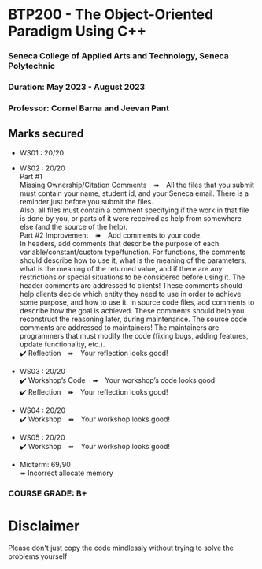 # BTP200 - The Object-Oriented Paradigm Using C++
### Seneca College of Applied Arts and Technology, Seneca Polytechnic<br />
### Duration: May 2023 - August 2023<br />
### Professor: Cornel Barna and Jeevan Pant <br />


## Marks secured
- WS01 : 20/20 <br />
- WS02 : 20/20 <br />
Part #1<br>
Missing Ownership/Citation Comments ➠ All the files that you submit must contain your name, student id, and your Seneca email. There is a reminder just before you submit the files.<br>
Also, all files must contain a comment specifying if the work in that file is done by you, or parts of it were received as help from somewhere else (and the source of the help).<br>
Part #2
Improvement ➠ Add comments to your code.<br>
In headers, add comments that describe the purpose of each variable/constant/custom type/function. For functions, the comments should describe how to use it, what is the meaning of the parameters, what is the meaning of the returned value, and if there are any restrictions or special situations to be considered before using it. The header comments are addressed to clients! These comments should help clients decide which entity they need to use in order to achieve some purpose, and how to use it.
In source code files, add comments to describe how the goal is achieved. These comments should help you reconstruct the reasoning later, during maintenance. The source code comments are addressed to maintainers! The maintainers are programmers that must modify the code (fixing bugs, adding features, update functionality, etc.).<br>
✔️ Reflection ➠ Your reflection looks good!<br>


- WS03 : 20/20 <br />
✔️ Workshop’s Code ➠ Your workshop’s code looks good! <br>
✔️ Reflection ➠ Your reflection looks good!

- WS04 : 20/20 <br />
✔️ Workshop ➠ Your workshop looks good! <br>

- WS05 : 20/20 <br />
✔️ Workshop ➠ Your workshop looks good! <br>

- Midterm: 69/90 <br />
➠ Incorrect allocate memory

### COURSE GRADE: B+

# Disclaimer
Please don't just copy the code mindlessly without trying to solve the problems yourself
